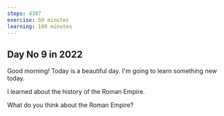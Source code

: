 ```yaml
---
steps: 4387
exercise: 50 minutes
learning: 100 minutes
---
```

## Day No 9 in 2022
Good morning! Today is a beautiful day.
I'm going to learn something new today.

I learned about the history of the Roman Empire.

What do you think about the Roman Empire?
